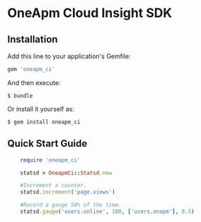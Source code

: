 # OneApm Cloud Insight SDK

## Installation

Add this line to your application's Gemfile:

```ruby
gem 'oneapm_ci'
```

And then execute:

    $ bundle

Or install it yourself as:

    $ gem install oneapm_ci


## Quick Start Guide

```ruby
    require 'oneapm_ci'

    statsd = OneapmCi::Statsd.new

    #Increment a counter.
    statsd.increment('page.views')

    #Record a gauge 50% of the time.
    statsd.gauge('users.online', 100, ['users.onapm'], 0.5)
```